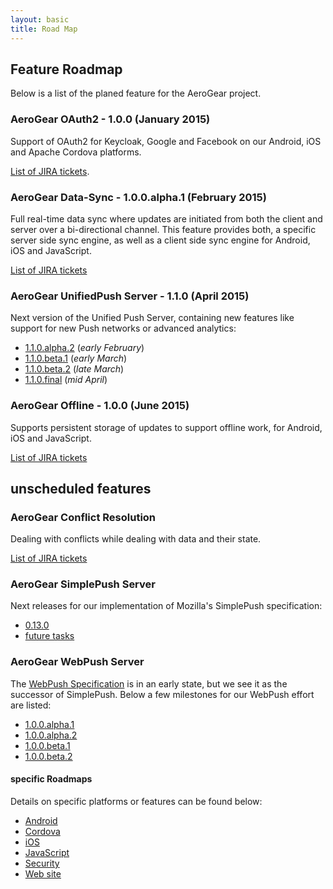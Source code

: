 ```yaml
---
layout: basic
title: Road Map
---
```


## Feature Roadmap

Below is a list of the planed feature for the AeroGear project.

### AeroGear OAuth2 - 1.0.0 (January 2015)

Support of OAuth2 for Keycloak, Google and Facebook on our Android, iOS and Apache Cordova platforms.

[List of JIRA tickets](https://issues.jboss.org/browse/AGSEC-180).

### AeroGear Data-Sync - 1.0.0.alpha.1 (February 2015)

Full real-time data sync where updates are initiated from both the client and server over a bi-directional channel. This feature provides both, a specific server side sync engine, as well as a client side sync engine for Android, iOS and JavaScript.

[List of JIRA tickets](https://issues.jboss.org/issues/?filter=12323088)

### AeroGear UnifiedPush Server - 1.1.0 (April 2015)

Next version of the Unified Push Server, containing new features like support for new Push networks or advanced analytics:

* [1.1.0.alpha.2](https://issues.jboss.org/browse/AGPUSH/fixforversion/12326455/?selectedTab=com.atlassian.jira.jira-projects-plugin:version-issues-panel) (_early February_)
* [1.1.0.beta.1](https://issues.jboss.org/browse/AGPUSH/fixforversion/12326579/?selectedTab=com.atlassian.jira.jira-projects-plugin:version-issues-panel)  (_early March_)
* [1.1.0.beta.2](https://issues.jboss.org/browse/AGPUSH/fixforversion/12326578/?selectedTab=com.atlassian.jira.jira-projects-plugin:version-issues-panel)  (_late March_)
* [1.1.0.final](https://issues.jboss.org/browse/AGPUSH/fixforversion/12326301/?selectedTab=com.atlassian.jira.jira-projects-plugin:version-issues-panel)   (_mid April_)

### AeroGear Offline - 1.0.0 (June 2015)

Supports persistent storage of updates to support offline work, for Android, iOS and JavaScript.

[List of JIRA tickets](https://issues.jboss.org/browse/AEROGEAR-981)


## unscheduled features

### AeroGear Conflict Resolution 

Dealing with conflicts while dealing with data and their state.

[List of JIRA tickets](https://issues.jboss.org/browse/AEROGEAR-1560)

### AeroGear SimplePush Server

Next releases for our implementation of Mozilla's SimplePush specification:

* [0.13.0](https://issues.jboss.org/browse/AGPUSH/fixforversion/12326562/?selectedTab=com.atlassian.jira.jira-projects-plugin:version-issues-panel)
* [future tasks](https://issues.jboss.org/browse/AGPUSH/fixforversion/12326563/?selectedTab=com.atlassian.jira.jira-projects-plugin:version-issues-panel)

### AeroGear WebPush Server

The [WebPush Specification](https://tools.ietf.org/html/draft-thomson-webpush-http2) is in an early state, but we see it as the successor of SimplePush. Below a few milestones for our WebPush effort are listed:

* [1.0.0.alpha.1](https://issues.jboss.org/browse/AGPUSH/fixforversion/12326564/?selectedTab=com.atlassian.jira.jira-projects-plugin:version-issues-panel)
* [1.0.0.alpha.2](https://issues.jboss.org/browse/AGPUSH/fixforversion/12326565/?selectedTab=com.atlassian.jira.jira-projects-plugin:version-issues-panel)
* [1.0.0.beta.1](https://issues.jboss.org/browse/AGPUSH/fixforversion/12326566/?selectedTab=com.atlassian.jira.jira-projects-plugin:version-issues-panel)
* [1.0.0.beta.2](https://issues.jboss.org/browse/AGPUSH/fixforversion/12326567/?selectedTab=com.atlassian.jira.jira-projects-plugin:version-issues-panel)

#### specific Roadmaps

Details on specific platforms or features can be found below:

* [Android](roadmaps/AeroGearAndroid)
* [Cordova](roadmaps/AeroGearCordova)
* [iOS](roadmaps/AeroGeariOS)
* [JavaScript](roadmaps/AeroGearJS)
* [Security](roadmaps/AeroGearSecurity)
* [Web site](roadmaps/AeroGearWebSite)
